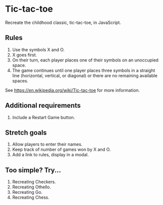 # Tic-tac-toe

Recreate the childhood classic, tic-tac-toe, in JavaScript.

## Rules

1. Use the symbols X and O.
2. X goes first.
3. On their turn, each player places one of their symbols on an
unoccupied space.
4. The game continues until one player places three symbols in a 
straight line (horizontal, vertical, or diagonal) or there are no 
remaining available spaces.

See https://en.wikipedia.org/wiki/Tic-tac-toe for more information.

## Additional requirements

1. Include a Restart Game button.

## Stretch goals

1. Allow players to enter their names.
2. Keep track of number of games won by X and O.
3. Add a link to rules, display in a modal.

## Too simple? Try...

1. Recreating Checkers.
2. Recreating Othello.
3. Recreating Go.
4. Recreating Chess.